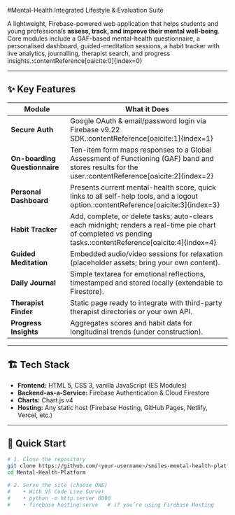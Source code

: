 #Mental-Health Integrated Lifestyle & Evaluation Suite

A lightweight, Firebase-powered web application that helps students and young professionals **assess, track, and improve their mental well-being**.  
Core modules include a GAF-based mental-health questionnaire, a personalised dashboard, guided-meditation sessions, a habit tracker with live analytics, journalling, therapist search, and progress insights.:contentReference[oaicite:0]{index=0}

---

## ✨ Key Features
| Module | What it Does |
|--------|--------------|
| **Secure Auth** | Google OAuth & email/password login via Firebase v9.22 SDK.:contentReference[oaicite:1]{index=1} |
| **On-boarding Questionnaire** | Ten-item form maps responses to a Global Assessment of Functioning (GAF) band and stores results for the user.:contentReference[oaicite:2]{index=2} |
| **Personal Dashboard** | Presents current mental-health score, quick links to all self-help tools, and a logout option.:contentReference[oaicite:3]{index=3} |
| **Habit Tracker** | Add, complete, or delete tasks; auto-clears each midnight; renders a real-time pie chart of completed vs pending tasks.:contentReference[oaicite:4]{index=4} |
| **Guided Meditation** | Embedded audio/video sessions for relaxation (placeholder assets; bring your own content). |
| **Daily Journal** | Simple textarea for emotional reflections, timestamped and stored locally (extendable to Firestore). |
| **Therapist Finder** | Static page ready to integrate with third-party therapist directories or your own API. |
| **Progress Insights** | Aggregates scores and habit data for longitudinal trends (under construction). |

---

## 🏗️ Tech Stack

- **Frontend:** HTML 5, CSS 3, vanilla JavaScript (ES Modules)
- **Backend-as-a-Service:** Firebase Authentication & Cloud Firestore
- **Charts:** Chart.js v4
- **Hosting:** Any static host (Firebase Hosting, GitHub Pages, Netlify, Vercel, etc.)

---

## 🚀 Quick Start

```bash
# 1. Clone the repository
git clone https://github.com/<your-username>/smiles-mental-health-platform.git
cd Mental-Health-Platform

# 2. Serve the site (choose ONE)
#    • With VS Code Live Server
#    • python -m http.server 8000
#    • firebase hosting:serve   # if you’re using Firebase Hosting

